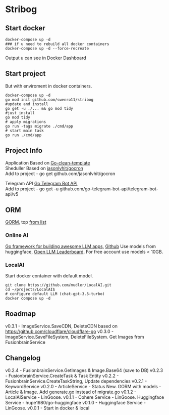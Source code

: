 
# Stribog
## Start docker
```
docker-compose up -d
### if u need to rebuild all docker containers
docker-compose up -d --force-recreate
```
Output u can see in Docker Dashboard

## Start project
But with enviroment in docker containers. 
```
docker-compose up -d
go mod init github.com/swenro11/stribog
#update and install
go get -u ./... && go mod tidy 
#just install
go mod tidy 
# apply migrations
go run -tags migrate ./cmd/app 
# start main task
go run ./cmd/app
```

## Project Info
Application Based on [Go-clean-template](https://github.com/evrone/go-clean-template)  
Sheduller Based on [jasonlvhit/gocron](https://github.com/jasonlvhit/gocron)  
Add to project - go get github.com/jasonlvhit/gocron  

Telegram API [Go Telegram Bot API](https://go-telegram-bot-api.dev/)  
Add to project - go get -u github.com/go-telegram-bot-api/telegram-bot-api/v5 

## ORM
[GORM](https://gorm.io/), top [from list](https://github.com/d-tsuji/awesome-go-orms) 

### Online AI
[Go framework for building awesome LLM apps](https://lingoose.io/), [Github](https://github.com/henomis/lingoose)
Use models from huggingface, [Open LLM Leaderboard](https://huggingface.co/spaces/HuggingFaceH4/open_llm_leaderboard).
For free account use models < 10GB. 

### LocalAI
Start docker container with default model.  
```
git clone https://github.com/mudler/LocalAI.git 
cd ~/projects/LocalAI$ 
# configure default LLM (chat-gpt-3.5-turbo)
docker compose up -d
```

## Roadmap
v0.3.1 - ImageService.SaveCDN, DeleteCDN based on https://github.com/cloudflare/cloudflare-go
v0.3.0 - ImageService.SaveFileSystem, DeleteFileSystem. Get Images from FusionbrainService


## Changelog
v0.2.4 - FusionbrainService.GetImages & Image.Base64 (save to DB) 
v0.2.3 - FusionbrainService.CreateTask & Task Entity 
v0.2.2 - FusionbrainService.CreateTaskString, Update dependencies 
v0.2.1 - KeywordService
v0.2.0 - ArticleService - Status New. GORM with models - Article & Image. Add generate.go instead of migrate.go
v0.1.2 - LocalAIService - LinGoose.
v0.1.1 - Cohere Service - LinGoose. Huggingface Service - hupe1980/go-huggingface
v0.1.0 - Huggingface Service - LinGoose. 
v0.0.1 - Start in docker & local